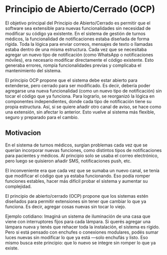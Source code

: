 # Principio de Abierto/Cerrado (OCP)


El objetivo principal del Principio de Abierto/Cerrado es permitir que el software sea extensible para nuevas funcionalidades sin necesidad de modificar su código ya existente.
  En el sistema de gestión de turnos médicos, la funcionalidad de notificaciones estaba diseñada de forma rígida. Toda la lógica para enviar correos, mensajes de texto o llamadas estaba dentro de una misma estructura. Cada vez que se necesitaba agregar un nuevo tipo de notificación (como WhatsApp o notificaciones móviles), era necesario modificar directamente el código existente. Esto generaba errores, rompía funcionalidades previas y complicaba el mantenimiento del sistema.

El principio OCP propone que el sistema debe estar abierto para extenderse, pero cerrado para ser modificado. Es decir, debería poder agregarse una nueva funcionalidad (como un nuevo tipo de notificación) sin tocar el código que ya funciona. Para lograrlo, se reorganizó la lógica en componentes independientes, donde cada tipo de notificación tiene su propia estructura. Así, si se quiere añadir otro canal de aviso, se hace como una extensión, sin afectar lo anterior. Esto vuelve al sistema más flexible, seguro y preparado para el cambio.


## Motivacion


En el sistema de turnos médicos, surgían problemas cada vez que se querían incorporar nuevas funciones, como distintos tipos de notificaciones para pacientes y médicos. Al principio solo se usaba el correo electrónico, pero luego se quisieron añadir SMS, notificaciones push, etc.

El inconveniente era que cada vez que se sumaba un nuevo canal, se tenía que modificar el código que ya estaba funcionando. Eso podía romper funciones estables, hacer más difícil probar el sistema y aumentar su complejidad.

El principio de abierto/cerrado (OCP) propone que los sistemas estén diseñados para permitir extensiones sin tener que cambiar lo que ya funciona. Es decir, agregar cosas nuevas sin tocar lo viejo.

Ejemplo cotidiano: 
Imaginá un sistema de iluminación de una casa que viene con interruptores fijos para cada lámpara. Si querés agregar una lámpara nueva y tenés que rehacer toda la instalación, el sistema es rígido.
Pero si está pensado con enchufes o conexiones modulares, podés sumar luces nuevas sin modificar lo que ya está —solo enchufás y listo. Eso mismo busca este principio: que lo nuevo se integre sin romper lo que ya existe.

